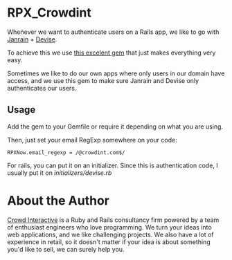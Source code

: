 # RPX_Crowdint

Whenever we want to authenticate users on a Rails app, we like to go
with [Janrain](http://www.janrain.com/) + [Devise](https://github.com/plataformatec/devise).

To achieve this we use [this excelent gem](https://github.com/slainer68/devise_rpx_connectable)
that just makes everything very easy.

Sometimes we like to do our own apps where only users in our domain
have access, and we use this gem to make sure Janrain and Devise
only authenticates our users.

## Usage

Add the gem to your Gemfile or require it depending on what you are
using.

Then, just set your email RegExp somewhere on your code:

    RPXNow.email_regexp = /@crowdint.com$/

For rails, you can put it on an initializer. Since this is
authentication code, I usually put it on *initializers/devise.rb*

# About the Author

[Crowd Interactive](http://www.crowdint.com) is a Ruby and Rails consultancy firm
powered by a team of enthusiast engineers who love programming.
We turn your ideas into web applications, and we like challenging projects. We also have
a lot of experience in retail, so it doesn't matter if your idea is about
something you'd like to sell, we can surely help you.

